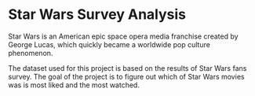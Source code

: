# Star Wars Survey Analysis

Star Wars is an American epic space opera media franchise created by George Lucas, which quickly became a worldwide pop culture phenomenon.

The dataset used for this project is based on the results of Star Wars fans survey. The goal of the project is to figure out which of Star Wars movies was is most liked and the most watched.